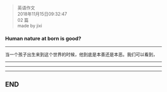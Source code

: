 > 英语作文  
> 2018年11月15日09:32:47         
> 02 篇  
>made by jixi

### Human nature at born is good?


----------

当一个孩子出生来到这个世界的时候，他到底是本善还是本恶。我们可以看到，



----------


----------


----------
## END

